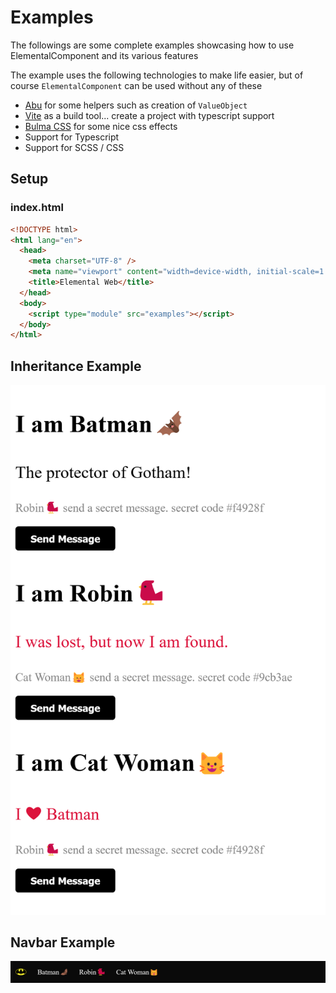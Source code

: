 # Examples

The followings are some complete examples showcasing how to use ElementalComponent and its various features

The example uses the following technologies to make life easier, but of course `ElementalComponent` can be used without
any of these

- [Abu](https://sohailalam2.github.io/abu/) for some helpers such as creation of `ValueObject`
- [Vite](https://vitejs.dev) as a build tool... create a project with typescript support
- [Bulma CSS](https://bulma.io) for some nice css effects
- Support for Typescript
- Support for SCSS / CSS

## Setup

### index.html

```html
<!DOCTYPE html>
<html lang="en">
  <head>
    <meta charset="UTF-8" />
    <meta name="viewport" content="width=device-width, initial-scale=1.0" />
    <title>Elemental Web</title>
  </head>
  <body>
    <script type="module" src="examples"></script>
  </body>
</html>
```

## Inheritance Example

[![Inheritance Example Screenshot](../../assets/elemental-component/inheritance.png)](./inheritance.md)

## Navbar Example

[![Navbar Example Screenshot](../../assets/elemental-component/navbar.png)](./navbar.md)
